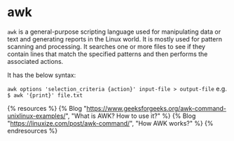 # awk

`awk` is a general-purpose scripting language used for manipulating data or text and generating reports in the Linux world. It is mostly used for pattern scanning and processing. It searches one or more files to see if they contain lines that match the specified patterns and then performs the associated actions. 

It has the below syntax: 

`awk options 'selection_criteria {action}' input-file > output-file` e.g. `$ awk '{print}' file.txt`

{% resources %}
  {% Blog "https://www.geeksforgeeks.org/awk-command-unixlinux-examples/", "What is AWK? How to use it?" %}
  {% Blog "https://linuxize.com/post/awk-command/", "How AWK works?" %}
{% endresources %}